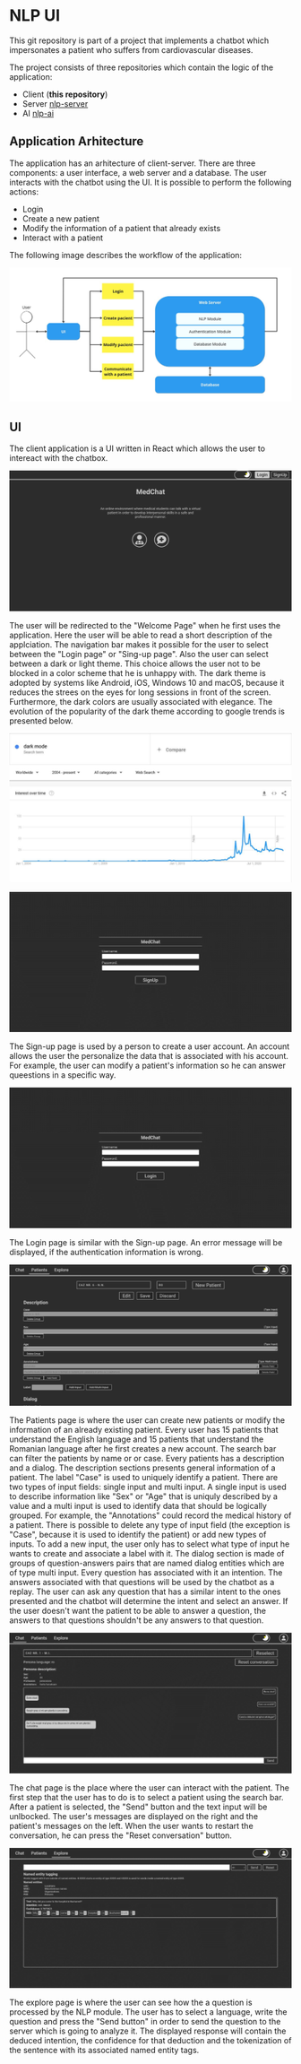 # NLP UI

This git repository is part of a project that implements a chatbot which
impersonates a patient who suffers from cardiovascular diseases.

The project consists of three repositories which contain the logic of the
application:

- Client (**this repository**)
- Server [nlp-server](https://github.com/eduard-gp/nlp-server)
- AI [nlp-ai](https://github.com/eduard-gp/nlp-ai)

## Application Arhitecture

The application has an arhitecture of client-server. There are three components:
a user interface, a web server and a database. The user interacts with the
chatbot using the UI. It is possible to perform the following actions:

- Login
- Create a new patient
- Modify the information of a patient that already exists
- Interact with a patient

The following image describes the workflow of the application:

![Application workflow](images/workflow.jpg)

## UI

The client application is a UI written in React which allows the user to intereact
with the chatbox.

![Welcome page](images/welcome_page.jpg)

The user will be redirected to the "Welcome Page" when he first uses the
application. Here the user will be able to read a short description of the
applciation. The navigation bar makes it possible for the user to select
between the "Login page" or "Sing-up page". Also the user can select between a
dark or light theme. This choice allows the user not to be blocked in a color
scheme that he is unhappy with. The dark theme is adopted by systems like
Android, iOS, Windows 10 and macOS, because it reduces the strees on the eyes
for long sessions in front of the screen. Furthermore, the dark colors are
usually associated with elegance. The evolution of the popularity of the dark
theme according to google trends is presented below.

![Dark theme trend](images/dark_theme_trend.jpg)

![Sign-up page](images/sign_up_page.jpg)

The Sign-up page is used by a person to create a user account. An account allows
the user the personalize the data that is associated with his account. For
example, the user can modify a patient's information so he can answer queestions
in a specific way.

![Login page](images/login_page.jpg)

The Login page is similar with the Sign-up page. An error message will be
displayed, if the authentication information is wrong.

![Patients page](images/patients_page.jpg)

The Patients page is where the user can create new patients or modify the
information of an already existing patient. Every user has 15 patients that
understand the English language and 15 patients that understand the Romanian
language after he first creates a new account. The search bar can filter the
patients by name or or case. Every patients has a description and a dialog. The
description sections presents general information of a patient. The label "Case"
is used to uniquely identify a patient. There are two types of input fields:
single input and multi input. A single input is used to describe information
like "Sex" or "Age" that is uniquly described by a value and a multi input is
used to identify data that should be logically grouped. For example, the
"Annotations" could record the medical history of a patient. There is possible
to delete any type of input field (the exception is "Case", because it is used
to identify the patient) or add new types of inputs. To add a new input, the
user only has to select what type of input he wants to create and associate a
label with it. The dialog section is made of groups of question-answers pairs
that are named dialog entities which are of type multi input. Every question has
associated with it an intention. The answers associated with that questions will
be used by the chatbot as a replay. The user can ask any question that has a
similar intent to the ones presented and the chatbot will determine the intent
and select an answer. If the user doesn't want the patient to be able to answer
a question, the answers to that questions shouldn't be any answers to that
question.

![Chat page](images/chat_page.jpg)

The chat page is the place where the user can interact with the patient. The
first step that the user has to do is to select a patient using the search bar.
After a patient is selected, the "Send" button and the text input will be
unlbocked. The user's messages are displayed on the right and the patient's
messages on the left. When the user wants to restart the conversation, he can
press the "Reset conversation" button.

![Explore page](images/explore_page.jpg)

The explore page is where the user can see how the a question is processed by
the NLP module. The user has to select a language, write the question and press
the "Send button" in order to send the question to the server which is going to
analyze it. The displayed response will contain the deduced intention, the
confidence for that deduction and the tokenization of the sentence with its
associated named entity tags.
